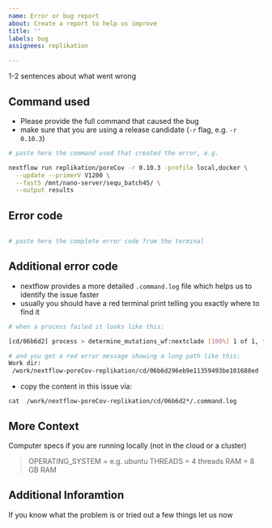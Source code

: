 ```yaml
---
name: Error or bug report
about: Create a report to help us improve
title: ''
labels: bug
assignees: replikation

---
```


1-2 sentences about what went wrong

## Command used

* Please provide the full command  that caused the bug
* make sure that you are using a release candidate (`-r` flag, e.g. `-r 0.10.3`)

```bash
# paste here the command used that created the error, e.g.

nextflow run replikation/poreCov -r 0.10.3 -profile local,docker \
  --update --primerV V1200 \
  --fast5 /mnt/nano-server/sequ_batch45/ \
  --output results
```

## Error code

```bash

# paste here the complete error code from the terminal

```

## Additional error code
* nextflow provides a more detailed `.command.log` file which helps us to identify the issue faster
* usually you should have a red terminal print telling you exactly where to find it

```bash
# when a process failed it looks like this:

[cd/06b6d2] process > determine_mutations_wf:nextclade [100%] 1 of 1, failed: 1 ✘

# and you get a red error message showing a long path like this:
Work dir: 
 /work/nextflow-poreCov-replikation/cd/06b6d296eb9e11359493be101688ed
```
* copy the content in this issue via: 
```
cat  /work/nextflow-poreCov-replikation/cd/06b6d2*/.command.log
```

## More Context
Computer specs if you are running locally (not in the cloud or a cluster)

> OPERATING_SYSTEM = e.g. ubuntu 
> THREADS =  4 threads
> RAM = 8 GB RAM

## Additional Inforamtion
If you know what the problem is or tried out a few things let us now
